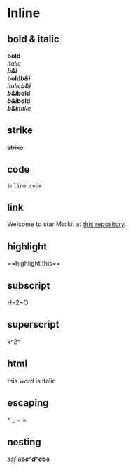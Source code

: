 # Inline
## bold & italic
**bold**  
*italic*  
***b&i***  
**bold*b&i***  
*italic**b&i***  
***b&i*bold**  
***b&i*bold**  
***b&i**italic*  
## strike
~~strike~~
## code
`inline code`
## link
Welcome to star Markit at [this repository](https://github.com/ian-dx/markit).
## highlight
==highlight this==
## subscript
H~2~O
## superscript
x^2^
## html
this <em>word</em> is italic
## escaping
\* \_ \~ \=

## nesting
~~*ssf*~~ ~~a**b*c^d^c*b**a~~
